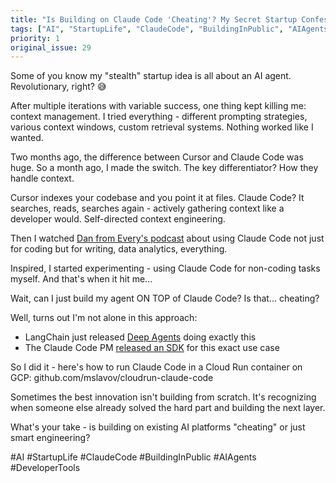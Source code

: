 ```yaml
---
title: "Is Building on Claude Code 'Cheating'? My Secret Startup Confession"
tags: ["AI", "StartupLife", "ClaudeCode", "BuildingInPublic", "AIAgents", "DeveloperTools"]
priority: 1
original_issue: 29
---
```


Some of you know my "stealth" startup idea is all about an AI agent. Revolutionary, right? 😅

After multiple iterations with variable success, one thing kept killing me: context management. I tried everything - different prompting strategies, various context windows, custom retrieval systems. Nothing worked like I wanted.

Two months ago, the difference between Cursor and Claude Code was huge. So a month ago, I made the switch. The key differentiator? How they handle context.

Cursor indexes your codebase and you point it at files. Claude Code? It searches, reads, searches again - actively gathering context like a developer would. Self-directed context engineering.

Then I watched [Dan from Every's podcast](https://youtu.be/crMrVozp_h8?si=0c2fruN3VTkdDDIE) about using Claude Code not just for coding but for writing, data analytics, everything.

Inspired, I started experimenting - using Claude Code for non-coding tasks myself. And that's when it hit me...

Wait, can I just build my agent ON TOP of Claude Code? Is that... cheating?

Well, turns out I'm not alone in this approach:
- LangChain just released [Deep Agents](https://blog.langchain.com/deep-agents/) doing exactly this
- The Claude Code PM [released an SDK](https://youtu.be/DAQJvGjlgVM) for this exact use case

So I did it - here's how to run Claude Code in a Cloud Run container on GCP: github.com/mslavov/cloudrun-claude-code

Sometimes the best innovation isn't building from scratch. It's recognizing when someone else already solved the hard part and building the next layer.

What's your take - is building on existing AI platforms "cheating" or just smart engineering?

#AI #StartupLife #ClaudeCode #BuildingInPublic #AIAgents #DeveloperTools